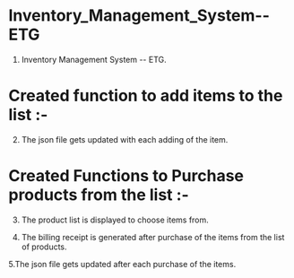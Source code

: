 # Inventory_Management_System--ETG

1. Inventory Management System -- ETG.

# Created function to add items to the list :-
2. The json file gets updated with each adding of the item.
 
# Created Functions to Purchase products from the list :-
3. The product list is displayed to choose items from.
 
4. The billing receipt is generated after purchase of the items from the list of products.

5.The json file gets updated after each purchase of the items.

